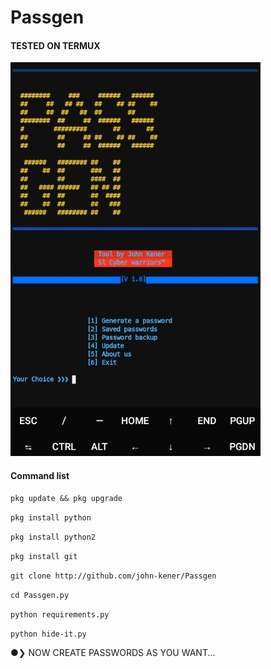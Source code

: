 # Passgen


#### TESTED ON TERMUX


<a>
<img align="justify" width="400px" src="https://github.com/John-kener/Passgen/blob/main/Screenshot_20210430-125933-1.jpg" />
</a>

#### Command list

`pkg update && pkg upgrade`

`pkg install python`

`pkg install python2`

`pkg install git`

`git clone http://github.com/john-kener/Passgen`

`cd Passgen.py`

`python requirements.py`

`python hide-it.py`


<head4> ●❯ NOW CREATE PASSWORDS AS YOU WANT...</head4>




